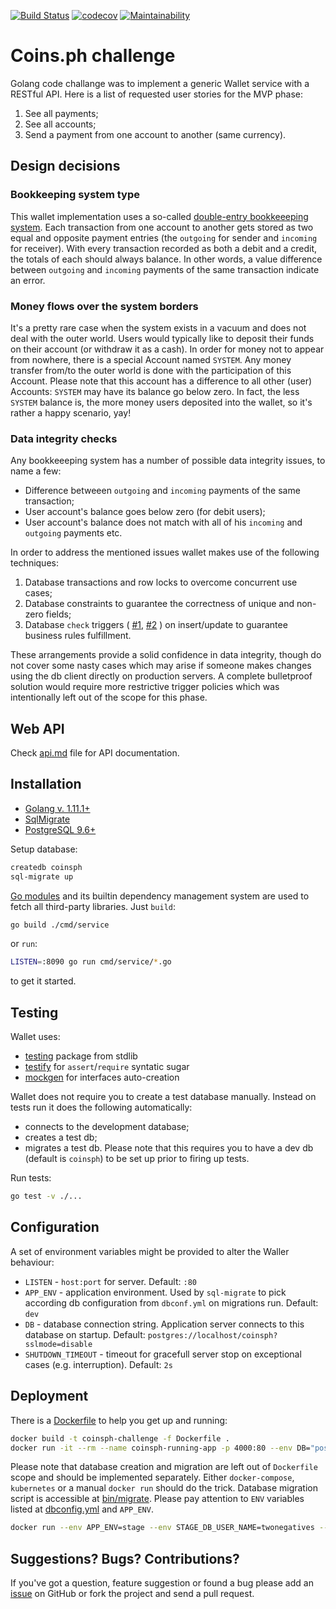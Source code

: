 [![Build Status](https://travis-ci.com/twonegatives/coinsph_challenge.svg?branch=master)](https://travis-ci.com/twonegatives/coinsph_challenge)
[![codecov](https://codecov.io/gh/twonegatives/coinsph_challenge/branch/master/graph/badge.svg)](https://codecov.io/gh/twonegatives/coinsph_challenge)
[![Maintainability](https://api.codeclimate.com/v1/badges/531e7ad5551a8ed8bd49/maintainability)](https://codeclimate.com/github/twonegatives/coinsph_challenge/maintainability)

# Coins.ph challenge

Golang code challange was to implement a generic Wallet service with a RESTful API.
Here is a list of requested user stories for the MVP phase:
1. See all payments;
2. See all accounts;
3. Send a payment from one account to another (same currency).

## Design decisions
### Bookkeeping system type
This wallet implementation uses a so-called [double-entry bookkeeeping system](https://en.wikipedia.org/wiki/Double-entry_bookkeeping_system).
Each transaction from one account to another gets stored as two equal and opposite payment entries (the `outgoing` for sender and `incoming` for receiver).
With every transaction recorded as both a debit and a credit, the totals of each should always balance.
In other words, a value difference between `outgoing` and `incoming` payments of the same transaction indicate an error.

### Money flows over the system borders
It's a pretty rare case when the system exists in a vacuum and does not deal with the outer world.
Users would typically like to deposit their funds on their account (or withdraw it as a cash).
In order for money not to appear from nowhere, there is a special Account named `SYSTEM`.
Any money transfer from/to the outer world is done with the participation of this Account.
Please note that this account has a difference to all other (user) Accounts: `SYSTEM` may have its balance go below zero.
In fact, the less `SYSTEM` balance is, the more money users deposited into the wallet, so it's rather a happy scenario, yay!

### Data integrity checks
Any bookkeeeping system has a number of possible data integrity issues, to name a few:
- Difference betweeen `outgoing` and `incoming` payments of the same transaction;
- User account's balance goes below zero (for debit users);
- User account's balance does not match with all of his `incoming` and `outgoing` payments etc.

In order to address the mentioned issues wallet makes use of the following techniques:
1. Database transactions and row locks to overcome concurrent use cases;
2. Database constraints to guarantee the correctness of unique and non-zero fields;
3. Database `check` triggers (
[#1](https://github.com/twonegatives/coinsph_challenge/blob/master/migrations/20190329162827-CreateTxTriggerFunction.sql),
[#2](https://github.com/twonegatives/coinsph_challenge/blob/master/migrations/20190330002201-CreateAccountsTriggerFunctionn.sql)
) on insert/update to guarantee business rules fulfillment.

These arrangements provide a solid confidence in data integrity, though do not cover some nasty cases which may arise if someone makes changes using the db client directly on production servers.
A complete bulletproof solution would require more restrictive trigger policies which was intentionally left out of the scope for this phase.

## Web API

Check [api.md](https://github.com/twonegatives/coinsph_challenge/blob/master/docs/api.md) file for API documentation.

## Installation
* [Golang v. 1.11.1+](https://golang.org/dl)
* [SqlMigrate](https://github.com/rubenv/sql-migrate)
* [PostgreSQL 9.6+](https://www.postgresql.org/download/)

Setup database:

```bash
createdb coinsph
sql-migrate up
```

[Go modules](https://github.com/golang/go/wiki/Modules) and its builtin dependency management system are used to fetch
all third-party libraries. Just `build`:

```bash
go build ./cmd/service
```

or `run`:

```bash
LISTEN=:8090 go run cmd/service/*.go
```

to get it started.

## Testing

Wallet uses:

* [testing](https://golang.org/pkg/testing/) package from stdlib
* [testify](https://github.com/stretchr/testify) for `assert`/`require` syntatic sugar
* [mockgen](https://github.com/golang/mock) for interfaces auto-creation

Wallet does not require you to create a test database manually.
Instead on tests run it does the following automatically:
- connects to the development database;
- creates a test db;
- migrates a test db.
Please note that this requires you to have a dev db (default is `coinsph`) to be set up prior to firing up tests.

Run tests:

```bash
go test -v ./...
```

## Configuration
A set of environment variables might be provided to alter the Waller behaviour:

- `LISTEN` - `host:port` for server. Default: `:80`
- `APP_ENV` - application environment. Used by `sql-migrate` to pick according db configuration from `dbconf.yml` on migrations run. Default: `dev`
- `DB` - database connection string. Application server connects to this database on startup. Default: `postgres://localhost/coinsph?sslmode=disable`
- `SHUTDOWN_TIMEOUT` - timeout for gracefull server stop on exceptional cases (e.g. interruption). Default: `2s`

## Deployment
There is a [Dockerfile](https://github.com/twonegatives/coinsph_challenge/blob/master/Dockerfile) to help you get up and running:

```bash
docker build -t coinsph-challenge -f Dockerfile .
docker run -it --rm --name coinsph-running-app -p 4000:80 --env DB="postgres://DB_USER:DB_PASSWORD@DB_HOST:DB_PORT/DB_NAME?sslmode=disable" coinsph-challenge
```

Please note that database creation and migration are left out of `Dockerfile` scope and should be implemented separately.
Either `docker-compose`, `kubernetes` or a manual `docker run` should do the trick.
Database migration script is accessible at [bin/migrate](https://github.com/twonegatives/coinsph_challenge/blob/master/bin/migrate).
Please pay attention to `ENV` variables listed at [dbconfig.yml](https://github.com/twonegatives/coinsph_challenge/blob/master/dbconfig.yml) and `APP_ENV`.
```bash
docker run --env APP_ENV=stage --env STAGE_DB_USER_NAME=twonegatives --env STAGE_DB_HOST=docker.for.mac.host.internal:5432 --env STAGE_DB_NAME=coinsph -it coinsph-challenge /bin/migrate
```

## Suggestions? Bugs? Contributions?
If you've got a question, feature suggestion or found a bug please add an [issue](https://github.com/twonegatives/coinsph_challenge/issues) on GitHub or fork the project and send a pull request.
